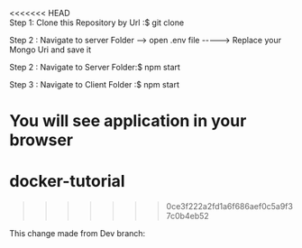 <<<<<<< HEAD     
Step 1: Clone this Repository by Url :$ git clone <URL>       

Step 2 : Navigate  to server Folder --> open .env file -----> Replace your Mongo Uri and save it

Step 2 : Navigate to Server Folder:$ npm start

Step 3 : Navigate to Client Folder :$ npm start

You will see application in your browser
=======
# docker-tutorial
>>>>>>> 0ce3f222a2fd1a6f686aef0c5a9f37c0b4eb52




This change made from Dev branch:
